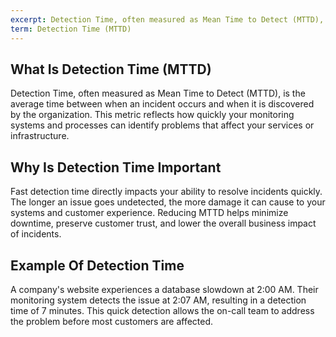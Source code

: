 ```yaml
---
excerpt: Detection Time, often measured as Mean Time to Detect (MTTD), is the average time between when an incident occurs and when it is discovered by the organization.
term: Detection Time (MTTD)
---
```

## What Is Detection Time (MTTD)

Detection Time, often measured as Mean Time to Detect (MTTD), is the average time between when an incident occurs and when it is discovered by the organization. This metric reflects how quickly your monitoring systems and processes can identify problems that affect your services or infrastructure.

## Why Is Detection Time Important

Fast detection time directly impacts your ability to resolve incidents quickly. The longer an issue goes undetected, the more damage it can cause to your systems and customer experience. Reducing MTTD helps minimize downtime, preserve customer trust, and lower the overall business impact of incidents.

## Example Of Detection Time

A company's website experiences a database slowdown at 2:00 AM. Their monitoring system detects the issue at 2:07 AM, resulting in a detection time of 7 minutes. This quick detection allows the on-call team to address the problem before most customers are affected.